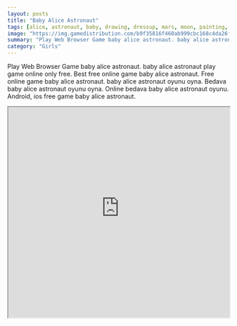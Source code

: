 ```yaml
---
layout: posts
title: "Baby Alice Astronaut"
tags: [alice, astronaut, baby, drawing, dressup, mars, moon, painting, ship, space, free, online, games, oyna, game, free, games, play, play, games]
image: "https://img.gamedistribution.com/b9f35816f460ab999cbc168c4da26ff3.jpg"
summary: "Play Web Browser Game baby alice astronaut. baby alice astronaut play game online only free. Best free online game baby alice astronaut. Free online game baby alice astronaut. baby alice astronaut oyunu oyna. Bedava baby alice astronaut oyunu oyna. Online bedava baby alice astronaut oyunu. Android, ios free game baby alice astronaut."
category: "Girls"
---
```


Play Web Browser Game baby alice astronaut. baby alice astronaut play game online only free. Best free online game baby alice astronaut. Free online game baby alice astronaut. baby alice astronaut oyunu oyna. Bedava baby alice astronaut oyunu oyna. Online bedava baby alice astronaut oyunu. Android, ios free game baby alice astronaut.

<iframe width="100%" height="480px;" src="https://flash.gamedistribution.com?game=b9f35816f460ab999cbc168c4da26ff3"></iframe>
